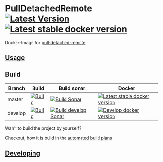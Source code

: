 # PullDetachedRemote  [![Latest Version](https://img.shields.io/github/v/release/litetex/PullDetachedRemote)](https://github.com/litetex/PullDetachedRemote/releases) [![Latest stable docker version](https://img.shields.io/badge/docker-latest-%232684ff)](https://hub.docker.com/r/litetex/pulldetachedremote/tags?name=latest)

Docker-Image for [pull-detached-remote](https://github.com/litetex/pull-detached-remote)

## [Usage](docs/Usage.md)

## Build
| Branch | Build | Build sonar | Docker |
| --- | --- | --- | --- |
| master | [![Build](https://img.shields.io/github/workflow/status/litetex/PullDetachedRemote/Master%20CI)](https://github.com/litetex/PullDetachedRemote/actions?query=workflow%3A%22Master+CI%22) | [![Build Sonar](https://dev.azure.com/litetex/PullDetachedRemote/_apis/build/status/master?label=sonar)](https://dev.azure.com/litetex/PullDetachedRemote/_build/latest?definitionId=8) | [![Latest stable docker version](https://img.shields.io/badge/docker-latest-%232684ff)](https://hub.docker.com/r/litetex/pulldetachedremote/tags?name=latest) |
| develop | [![Build](https://img.shields.io/github/workflow/status/litetex/PullDetachedRemote/Check%20Build/develop)](https://github.com/litetex/PullDetachedRemote/actions?query=workflow%3A%22Check+Build%22+branch%3Adevelop) | [![Build develop Sonar](https://dev.azure.com/litetex/PullDetachedRemote/_apis/build/status/develop?label=sonar)](https://dev.azure.com/litetex/PullDetachedRemote/_build/latest?definitionId=7) | [![Develop docker version](https://img.shields.io/badge/docker-develop-%232684ff)](https://hub.docker.com/r/litetex/pulldetachedremote/tags?name=develop&page=1) |

Wan't to build the project by yourself?

Checkout, how it is build in the [automated build plans](.github/workflows/)

## [Developing](docs/Developing.md)
